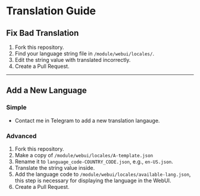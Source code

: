 # Translation Guide
## Fix Bad Translation
1. Fork this repository.
2. Find your language string file in `/module/webui/locales/`.
3. Edit the string value with translated incorrectly.
4. Create a Pull Request.

---
## Add a New Language
### Simple
- Contact me in Telegram to add a new translation langauge.

### Advanced
1. Fork this repository.
2. Make a copy of `/module/webui/locales/A-template.json`
3. Rename it to `language_code-COUNTRY_CODE.json`, e.g., `en-US.json`.
4. Translate the string value inside.
5. Add the language code to `/module/webui/locales/available-lang.json`, this step is necessary for displaying the language in the WebUI.
6. Create a Pull Request.
